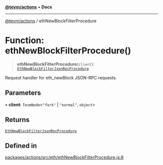 [**@tevm/actions**](../README.md) • **Docs**

***

[@tevm/actions](../globals.md) / ethNewBlockFilterProcedure

# Function: ethNewBlockFilterProcedure()

> **ethNewBlockFilterProcedure**(`client`): [`EthNewBlockFilterJsonRpcProcedure`](../type-aliases/EthNewBlockFilterJsonRpcProcedure.md)

Request handler for eth_newBlock JSON-RPC requests.

## Parameters

• **client**: `TevmNode`\<`"fork"` \| `"normal"`, `object`\>

## Returns

[`EthNewBlockFilterJsonRpcProcedure`](../type-aliases/EthNewBlockFilterJsonRpcProcedure.md)

## Defined in

[packages/actions/src/eth/ethNewBlockFilterProcedure.js:8](https://github.com/evmts/tevm-monorepo/blob/main/packages/actions/src/eth/ethNewBlockFilterProcedure.js#L8)
